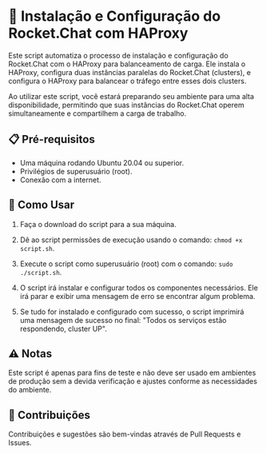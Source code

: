 # 🚀 Instalação e Configuração do Rocket.Chat com HAProxy

Este script automatiza o processo de instalação e configuração do Rocket.Chat com o HAProxy para balanceamento de carga. Ele instala o HAProxy, configura duas instâncias paralelas do Rocket.Chat (clusters), e configura o HAProxy para balancear o tráfego entre esses dois clusters.

Ao utilizar este script, você estará preparando seu ambiente para uma alta disponibilidade, permitindo que suas instâncias do Rocket.Chat operem simultaneamente e compartilhem a carga de trabalho.

## 📋 Pré-requisitos

- Uma máquina rodando Ubuntu 20.04 ou superior.
- Privilégios de superusuário (root).
- Conexão com a internet.

## 🔧 Como Usar

1. Faça o download do script para a sua máquina.

2. Dê ao script permissões de execução usando o comando: `chmod +x script.sh`.

3. Execute o script como superusuário (root) com o comando: `sudo ./script.sh`.

4. O script irá instalar e configurar todos os componentes necessários. Ele irá parar e exibir uma mensagem de erro se encontrar algum problema.

5. Se tudo for instalado e configurado com sucesso, o script imprimirá uma mensagem de sucesso no final: "Todos os serviços estão respondendo, cluster UP".

## ⚠️ Notas

Este script é apenas para fins de teste e não deve ser usado em ambientes de produção sem a devida verificação e ajustes conforme as necessidades do ambiente.

## 🤝 Contribuições

Contribuições e sugestões são bem-vindas através de Pull Requests e Issues.
